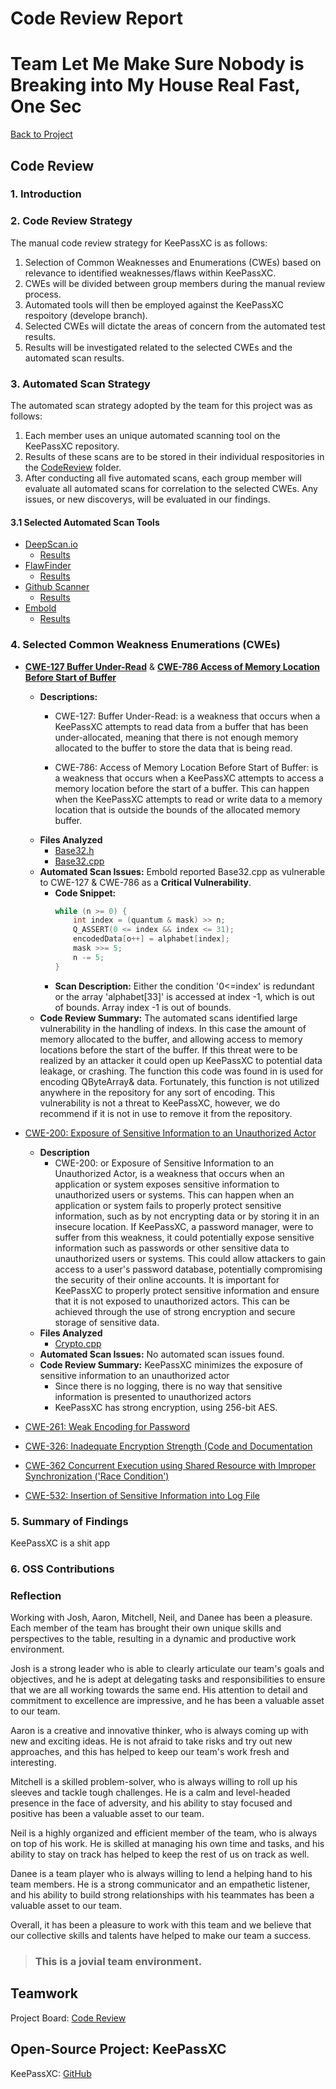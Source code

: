 

# Code Review Report

# Team Let Me Make Sure Nobody is Breaking into My House Real Fast, One Sec

[Back to Project](https://github.com/JCKelley-CYBR/CYBR-8420-SoftwareAssurance)

## Code Review

### 1. Introduction

### 2. Code Review Strategy
The manual code review strategy for KeePassXC is as follows:
1. Selection of Common Weaknesses and Enumerations (CWEs) based on relevance to identified weaknesses/flaws within KeePassXC.
2. CWEs will be divided between group members during the manual review process.
3. Automated tools will then be employed against the KeePassXC respoitory (develope branch).
4. Selected CWEs will dictate the areas of concern from the automated test results.
5. Results will be investigated related to the selected CWEs and the automated scan results.
### 3. Automated Scan Strategy
The automated scan strategy adopted by the team for this project was as follows:
1. Each member uses an unique automated scanning tool on the KeePassXC repository.
2. Results of these scans are to be stored in their individual respositories in the [CodeReview](https://github.com/JCKelley-CYBR/CYBR-8420-SoftwareAssurance/tree/main/CodeReview) folder.
3. After conducting all five automated scans, each group member will evaluate all automated scans for correlation to the selected CWEs. Any issues, or new discoverys, will be evaluated in our findings.

#### 3.1 Selected Automated Scan Tools
* [DeepScan.io](https://deepscan.io/)
    * [Results]()
* [FlawFinder](https://dwheeler.com/flawfinder/)
    * [Results]()
* [Github Scanner](https://docs.github.com/en/code-security/code-scanning/automatically-scanning-your-code-for-vulnerabilities-and-errors/about-code-scanning)
    * [Results]()
* [Embold](https://app.embold.io)
    * [Results]()

### 4. Selected Common Weakness Enumerations (CWEs)
* [**CWE-127 Buffer Under-Read**](https://cwe.mitre.org/data/definitions/127.html) & [**CWE-786 Access of Memory Location Before Start of Buffer**](https://cwe.mitre.org/data/definitions/786.html)
    * **Descriptions:**
        * CWE-127: Buffer Under-Read: is a weakness that occurs when a KeePassXC attempts to read data from a buffer that has been under-allocated, meaning that there is not enough memory allocated to the buffer to store the data that is being read.
        
        * CWE-786: Access of Memory Location Before Start of Buffer: is a weakness that occurs when a KeePassXC attempts to access a memory location before the start of a buffer. This can happen when the KeePassXC attempts to read or write data to a memory location that is outside the bounds of the allocated memory buffer.
    * **Files Analyzed**
        * [Base32.h](https://github.com/keepassxreboot/keepassxc/blob/12be175d583fbfac5a7b6b250a3bb5f792925285/src/core/Base32.h#L35)
        * [Base32.cpp](https://github.com/keepassxreboot/keepassxc/blob/12be175d583fbfac5a7b6b250a3bb5f792925285/src/core/Base32.cpp#L211)
    * **Automated Scan Issues:** Embold reported Base32.cpp as vulnerable to CWE-127 & CWE-786 as a **Critical Vulnerability**. 
        * **Code Snippet:**
            ```C++
            while (n >= 0) {
                int index = (quantum & mask) >> n;
                Q_ASSERT(0 <= index && index <= 31);
                encodedData[o++] = alphabet[index];
                mask >>= 5;
                n -= 5;
            }
            ```
        * **Scan Description:** Either the condition '0<=index' is redundant or the array 'alphabet[33]' is accessed at index -1, which is out of bounds. Array index -1 is out of bounds.
    * **Code Review Summary:** The automated scans identified large vulnerability in the handling of indexs. In this case the amount of memory allocated to the buffer, and allowing access to memory locations before the start of the buffer. If this threat were to be realized by an attacker it could open up KeePassXC to potential data leakage, or crashing. The function this code was found in is used for encoding QByteArray& data. Fortunately, this function is not utilized anywhere in the repository for any sort of encoding. This vulnerability is not a threat to KeePassXC, however, we do recommend if it is not in use to remove it from the repository.
    
* [CWE-200: Exposure of Sensitive Information to an Unauthorized Actor](https://cwe.mitre.org/data/definitions/200.html)
   * **Description** 
      * CWE-200: or Exposure of Sensitive Information to an Unauthorized Actor, is a weakness that occurs when an application or system exposes sensitive information to unauthorized users or systems. This can happen when an application or system fails to properly protect sensitive information, such as by not encrypting data or by storing it in an insecure location. If KeePassXC, a password manager, were to suffer from this weakness, it could potentially expose sensitive information such as passwords or other sensitive data to unauthorized users or systems. This could allow attackers to gain access to a user's password database, potentially compromising the security of their online accounts. It is important for KeePassXC to properly protect sensitive information and ensure that it is not exposed to unauthorized actors. This can be achieved through the use of strong encryption and secure storage of sensitive data.
   * **Files Analyzed**
      * [Crypto.cpp](https://github.com/keepassxreboot/keepassxc/blob/develop/src/crypto/Crypto.cpp)
   * **Automated Scan Issues:** No automated scan issues found.
   * **Code Review Summary:** KeePassXC minimizes the exposure of sensitive information to an unauthorized actor
      * Since there is no logging, there is no way that sensitive information is presented to unauthorized actors
      * KeePassXC has strong encryption, using 256-bit AES.

* [CWE-261: Weak Encoding for Password](https://cwe.mitre.org/data/definitions/261.html)
* [CWE-326: Inadequate Encryption Strength (Code and Documentation](https://cwe.mitre.org/data/definitions/326.html)
* [CWE-362 Concurrent Execution using Shared Resource with Improper Synchronization ('Race Condition')](https://cwe.mitre.org/data/definitions/362.html)
* [CWE-532: Insertion of Sensitive Information into Log File](https://cwe.mitre.org/data/definitions/532.html)

### 5. Summary of Findings
KeePassXC is a shit app
### 6. OSS Contributions

### Reflection
Working with Josh, Aaron, Mitchell, Neil, and Danee has been a pleasure. Each member of the team has brought their own unique skills and perspectives to the table, resulting in a dynamic and productive work environment.

Josh is a strong leader who is able to clearly articulate our team's goals and objectives, and he is adept at delegating tasks and responsibilities to ensure that we are all working towards the same end. His attention to detail and commitment to excellence are impressive, and he has been a valuable asset to our team.

Aaron is a creative and innovative thinker, who is always coming up with new and exciting ideas. He is not afraid to take risks and try out new approaches, and this has helped to keep our team's work fresh and interesting.

Mitchell is a skilled problem-solver, who is always willing to roll up his sleeves and tackle tough challenges. He is a calm and level-headed presence in the face of adversity, and his ability to stay focused and positive has been a valuable asset to our team.

Neil is a highly organized and efficient member of the team, who is always on top of his work. He is skilled at managing his own time and tasks, and his ability to stay on track has helped to keep the rest of us on track as well.

Danee is a team player who is always willing to lend a helping hand to his team members. He is a strong communicator and an empathetic listener, and his ability to build strong relationships with his teammates has been a valuable asset to our team.

Overall, it has been a pleasure to work with this team and we believe that our collective skills and talents have helped to make our team a success.

> ### This is a __jovial__ team environment.

## Teamwork

Project Board: [Code Review](https://github.com/users/JCKelley-CYBR/projects/5/views/1)

## Open-Source Project: KeePassXC

KeePassXC: [GitHub](https://github.com/keepassxreboot/keepassxc)
